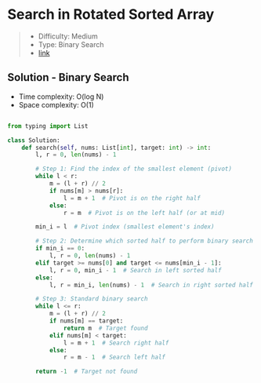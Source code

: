 # Search in Rotated Sorted Array 

> - Difficulty: Medium
> - Type: Binary Search
> - [link](https://leetcode.com/problems/search-in-rotated-sorted-array/)

## Solution - Binary Search
- Time complexity: O(log N)
- Space complexity: O(1)

```python

from typing import List

class Solution:
    def search(self, nums: List[int], target: int) -> int:
        l, r = 0, len(nums) - 1

        # Step 1: Find the index of the smallest element (pivot)
        while l < r:
            m = (l + r) // 2
            if nums[m] > nums[r]:  
                l = m + 1  # Pivot is on the right half
            else:
                r = m  # Pivot is on the left half (or at mid)

        min_i = l  # Pivot index (smallest element's index)

        # Step 2: Determine which sorted half to perform binary search on
        if min_i == 0:
            l, r = 0, len(nums) - 1
        elif target >= nums[0] and target <= nums[min_i - 1]:  
            l, r = 0, min_i - 1  # Search in left sorted half
        else:
            l, r = min_i, len(nums) - 1  # Search in right sorted half

        # Step 3: Standard binary search
        while l <= r:
            m = (l + r) // 2
            if nums[m] == target:
                return m  # Target found
            elif nums[m] < target:
                l = m + 1  # Search right half
            else:
                r = m - 1  # Search left half

        return -1  # Target not found
```
